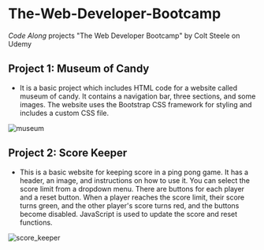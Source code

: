 # The-Web-Developer-Bootcamp

<p><i>Code Along</i> projects "The Web Developer Bootcamp" by Colt Steele on Udemy</p>

<h2> Project 1: Museum of Candy </h2>

- It is a basic project which includes HTML code for a website called museum of candy. It contains a navigation bar, three sections, and some images. The website uses the Bootstrap CSS framework for styling and includes a custom CSS file.


![museum](https://github.com/turkcanyilmaz/The-Web-Developer-Bootcamp/assets/53930975/fff7ec47-4419-4bb1-8514-eae0d6cb05c6)


<h2> Project 2: Score Keeper </h2>

- This is a basic website for keeping score in a ping pong game. It has a header, an image, and instructions on how to use it. You can select the score limit from a dropdown menu. There are buttons for each player and a reset button. When a player reaches the score limit, their score turns green, and the other player's score turns red, and the buttons become disabled. JavaScript is used to update the score and reset functions.


![score_keeper](https://github.com/turkcanyilmaz/The-Web-Developer-Bootcamp/assets/53930975/c83439dd-480e-463d-99c8-16a9025fe39e)
